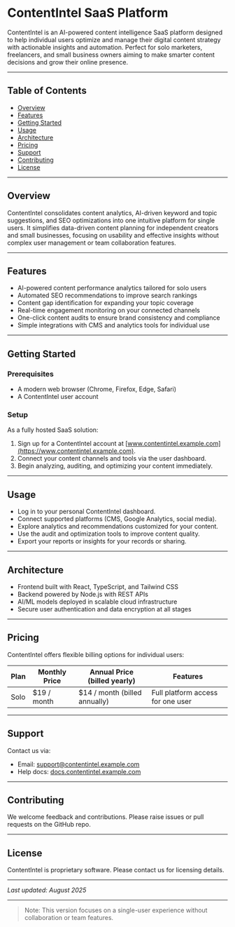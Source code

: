 # ContentIntel SaaS Platform

ContentIntel is an AI-powered content intelligence SaaS platform designed to help individual users optimize and manage their digital content strategy with actionable insights and automation. Perfect for solo marketers, freelancers, and small business owners aiming to make smarter content decisions and grow their online presence.

---

## Table of Contents

- [Overview](#overview)  
- [Features](#features)  
- [Getting Started](#getting-started)  
- [Usage](#usage)  
- [Architecture](#architecture)  
- [Pricing](#pricing)  
- [Support](#support)  
- [Contributing](#contributing)  
- [License](#license)  

---

## Overview

ContentIntel consolidates content analytics, AI-driven keyword and topic suggestions, and SEO optimizations into one intuitive platform for single users. It simplifies data-driven content planning for independent creators and small businesses, focusing on usability and effective insights without complex user management or team collaboration features.

---

## Features

- AI-powered content performance analytics tailored for solo users  
- Automated SEO recommendations to improve search rankings  
- Content gap identification for expanding your topic coverage  
- Real-time engagement monitoring on your connected channels  
- One-click content audits to ensure brand consistency and compliance  
- Simple integrations with CMS and analytics tools for individual use  

---

## Getting Started

### Prerequisites

- A modern web browser (Chrome, Firefox, Edge, Safari)  
- A ContentIntel user account  

### Setup

As a fully hosted SaaS solution:  
1. Sign up for a ContentIntel account at [www.contentintel.example.com](https://www.contentintel.example.com).  
2. Connect your content channels and tools via the user dashboard.  
3. Begin analyzing, auditing, and optimizing your content immediately.  

---

## Usage

- Log in to your personal ContentIntel dashboard.  
- Connect supported platforms (CMS, Google Analytics, social media).  
- Explore analytics and recommendations customized for your content.  
- Use the audit and optimization tools to improve content quality.  
- Export your reports or insights for your records or sharing.

---

## Architecture

- Frontend built with React, TypeScript, and Tailwind CSS  
- Backend powered by Node.js with REST APIs  
- AI/ML models deployed in scalable cloud infrastructure  
- Secure user authentication and data encryption at all stages  

---

## Pricing

ContentIntel offers flexible billing options for individual users:

| Plan   | Monthly Price    | Annual Price (billed yearly)       | Features                            |
|--------|------------------|-----------------------------------|-----------------------------------|
| Solo   | $19 / month      | $14 / month (billed annually)     | Full platform access for one user |

---

## Support

Contact us via:  
- Email: support@contentintel.example.com  
- Help docs: [docs.contentintel.example.com](https://docs.contentintel.example.com)  

---

## Contributing

We welcome feedback and contributions. Please raise issues or pull requests on the GitHub repo.

---

## License

ContentIntel is proprietary software. Please contact us for licensing details.

---

*Last updated: August 2025*

---

> Note: This version focuses on a single-user experience without collaboration or team features.
